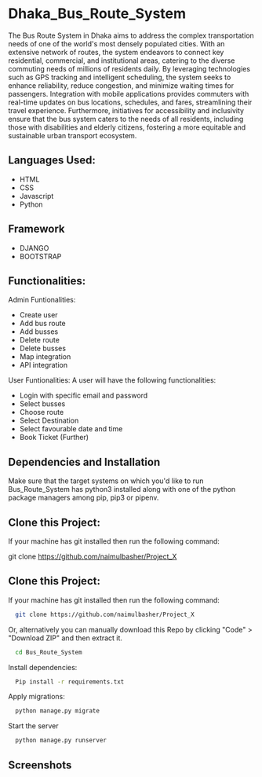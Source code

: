 # Dhaka_Bus_Route_System

The Bus Route System in Dhaka aims to address the complex transportation needs of one of the world's most densely populated cities. With an extensive network of routes, the system endeavors to connect key residential, commercial, and institutional areas, catering to the diverse commuting needs of millions of residents daily. By leveraging technologies such as GPS tracking and intelligent scheduling, the system seeks to enhance reliability, reduce congestion, and minimize waiting times for passengers. Integration with mobile applications provides commuters with real-time updates on bus locations, schedules, and fares, streamlining their travel experience. Furthermore, initiatives for accessibility and inclusivity ensure that the bus system caters to the needs of all residents, including those with disabilities and elderly citizens, fostering a more equitable and sustainable urban transport ecosystem.


## Languages Used:

- HTML
- CSS
- Javascript
- Python
    
## Framework

- DJANGO
- BOOTSTRAP

## Functionalities:

Admin Funtionalities:
- Create user
- Add bus route
- Add busses
- Delete route
- Delete busses
- Map integration
- API integration

User Funtionalities:
A user will have the following functionalities:

- Login with specific email and password
- Select busses
- Choose route
- Select Destination
- Select favourable date and time
- Book Ticket (Further)

## Dependencies and Installation

Make sure that the target systems on which you'd like to run Bus_Route_System has python3 installed along with one of the python package managers among pip, pip3 or pipenv.


## Clone this Project:

If your machine has git installed then run the following command:

git clone https://github.com/naimulbasher/Project_X


## Clone this Project:

If your machine has git installed then run the following command:

```bash
  git clone https://github.com/naimulbasher/Project_X
```

Or, alternatively you can manually download this Repo by clicking "Code" > "Download ZIP" and then extract it.

```bash
  cd Bus_Route_System
```

Install dependencies:

```bash
  Pip install -r requirements.txt
```
Apply migrations:

```bash
  python manage.py migrate
```

Start the server

```bash
  python manage.py runserver
```



## Screenshots






